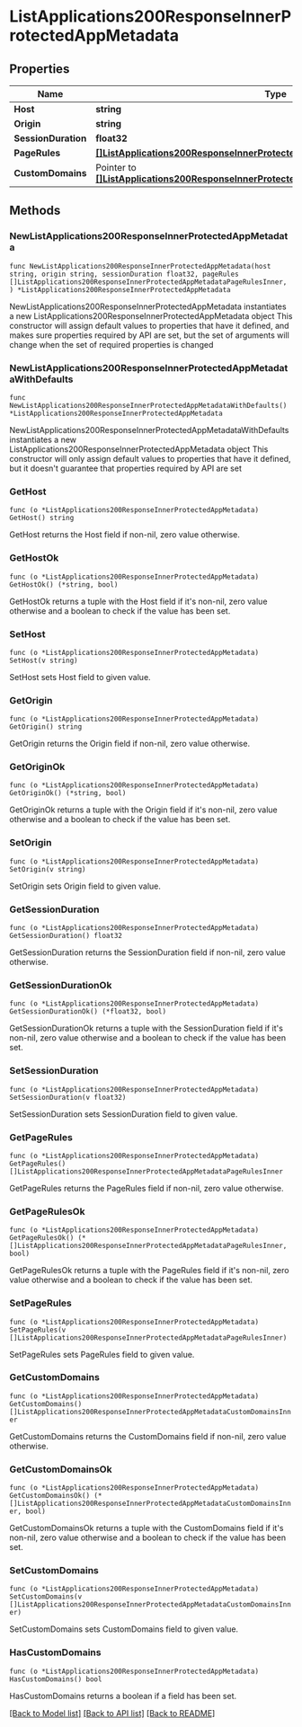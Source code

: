 # ListApplications200ResponseInnerProtectedAppMetadata

## Properties

Name | Type | Description | Notes
------------ | ------------- | ------------- | -------------
**Host** | **string** |  | 
**Origin** | **string** |  | 
**SessionDuration** | **float32** |  | 
**PageRules** | [**[]ListApplications200ResponseInnerProtectedAppMetadataPageRulesInner**](ListApplications200ResponseInnerProtectedAppMetadataPageRulesInner.md) |  | 
**CustomDomains** | Pointer to [**[]ListApplications200ResponseInnerProtectedAppMetadataCustomDomainsInner**](ListApplications200ResponseInnerProtectedAppMetadataCustomDomainsInner.md) |  | [optional] 

## Methods

### NewListApplications200ResponseInnerProtectedAppMetadata

`func NewListApplications200ResponseInnerProtectedAppMetadata(host string, origin string, sessionDuration float32, pageRules []ListApplications200ResponseInnerProtectedAppMetadataPageRulesInner, ) *ListApplications200ResponseInnerProtectedAppMetadata`

NewListApplications200ResponseInnerProtectedAppMetadata instantiates a new ListApplications200ResponseInnerProtectedAppMetadata object
This constructor will assign default values to properties that have it defined,
and makes sure properties required by API are set, but the set of arguments
will change when the set of required properties is changed

### NewListApplications200ResponseInnerProtectedAppMetadataWithDefaults

`func NewListApplications200ResponseInnerProtectedAppMetadataWithDefaults() *ListApplications200ResponseInnerProtectedAppMetadata`

NewListApplications200ResponseInnerProtectedAppMetadataWithDefaults instantiates a new ListApplications200ResponseInnerProtectedAppMetadata object
This constructor will only assign default values to properties that have it defined,
but it doesn't guarantee that properties required by API are set

### GetHost

`func (o *ListApplications200ResponseInnerProtectedAppMetadata) GetHost() string`

GetHost returns the Host field if non-nil, zero value otherwise.

### GetHostOk

`func (o *ListApplications200ResponseInnerProtectedAppMetadata) GetHostOk() (*string, bool)`

GetHostOk returns a tuple with the Host field if it's non-nil, zero value otherwise
and a boolean to check if the value has been set.

### SetHost

`func (o *ListApplications200ResponseInnerProtectedAppMetadata) SetHost(v string)`

SetHost sets Host field to given value.


### GetOrigin

`func (o *ListApplications200ResponseInnerProtectedAppMetadata) GetOrigin() string`

GetOrigin returns the Origin field if non-nil, zero value otherwise.

### GetOriginOk

`func (o *ListApplications200ResponseInnerProtectedAppMetadata) GetOriginOk() (*string, bool)`

GetOriginOk returns a tuple with the Origin field if it's non-nil, zero value otherwise
and a boolean to check if the value has been set.

### SetOrigin

`func (o *ListApplications200ResponseInnerProtectedAppMetadata) SetOrigin(v string)`

SetOrigin sets Origin field to given value.


### GetSessionDuration

`func (o *ListApplications200ResponseInnerProtectedAppMetadata) GetSessionDuration() float32`

GetSessionDuration returns the SessionDuration field if non-nil, zero value otherwise.

### GetSessionDurationOk

`func (o *ListApplications200ResponseInnerProtectedAppMetadata) GetSessionDurationOk() (*float32, bool)`

GetSessionDurationOk returns a tuple with the SessionDuration field if it's non-nil, zero value otherwise
and a boolean to check if the value has been set.

### SetSessionDuration

`func (o *ListApplications200ResponseInnerProtectedAppMetadata) SetSessionDuration(v float32)`

SetSessionDuration sets SessionDuration field to given value.


### GetPageRules

`func (o *ListApplications200ResponseInnerProtectedAppMetadata) GetPageRules() []ListApplications200ResponseInnerProtectedAppMetadataPageRulesInner`

GetPageRules returns the PageRules field if non-nil, zero value otherwise.

### GetPageRulesOk

`func (o *ListApplications200ResponseInnerProtectedAppMetadata) GetPageRulesOk() (*[]ListApplications200ResponseInnerProtectedAppMetadataPageRulesInner, bool)`

GetPageRulesOk returns a tuple with the PageRules field if it's non-nil, zero value otherwise
and a boolean to check if the value has been set.

### SetPageRules

`func (o *ListApplications200ResponseInnerProtectedAppMetadata) SetPageRules(v []ListApplications200ResponseInnerProtectedAppMetadataPageRulesInner)`

SetPageRules sets PageRules field to given value.


### GetCustomDomains

`func (o *ListApplications200ResponseInnerProtectedAppMetadata) GetCustomDomains() []ListApplications200ResponseInnerProtectedAppMetadataCustomDomainsInner`

GetCustomDomains returns the CustomDomains field if non-nil, zero value otherwise.

### GetCustomDomainsOk

`func (o *ListApplications200ResponseInnerProtectedAppMetadata) GetCustomDomainsOk() (*[]ListApplications200ResponseInnerProtectedAppMetadataCustomDomainsInner, bool)`

GetCustomDomainsOk returns a tuple with the CustomDomains field if it's non-nil, zero value otherwise
and a boolean to check if the value has been set.

### SetCustomDomains

`func (o *ListApplications200ResponseInnerProtectedAppMetadata) SetCustomDomains(v []ListApplications200ResponseInnerProtectedAppMetadataCustomDomainsInner)`

SetCustomDomains sets CustomDomains field to given value.

### HasCustomDomains

`func (o *ListApplications200ResponseInnerProtectedAppMetadata) HasCustomDomains() bool`

HasCustomDomains returns a boolean if a field has been set.


[[Back to Model list]](../README.md#documentation-for-models) [[Back to API list]](../README.md#documentation-for-api-endpoints) [[Back to README]](../README.md)


